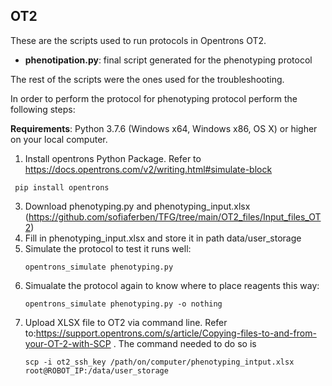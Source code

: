 OT2
---
These are the scripts used to run protocols in Opentrons OT2.
- **phenotipation.py**: final script generated for the phenotyping protocol

The rest of the scripts were the ones used for the troubleshooting. 


In order to perform the protocol for phenotyping protocol perform the following steps:

**Requirements**: Python 3.7.6 (Windows x64, Windows x86, OS X) or higher on your local computer. 
1. Install opentrons Python Package. Refer to https://docs.opentrons.com/v2/writing.html#simulate-block
 ```
  pip install opentrons 
   ```
3. Download phenotyping.py and phenotyping_input.xlsx (https://github.com/sofiaferben/TFG/tree/main/OT2_files/Input_files_OT2)
4. Fill in phenotyping_input.xlsx and store it in path data/user_storage
5. Simulate the protocol to test it runs well:
   ```
   opentrons_simulate phenotyping.py
   ```
6. Simualate the protocol again to know where to place reagents this way:
   ```
   opentrons_simulate phenotyping.py -o nothing 
   ```
6. Upload XLSX file to OT2 via command line. Refer to:https://support.opentrons.com/s/article/Copying-files-to-and-from-your-OT-2-with-SCP . The command needed to do so is 
   ```
   scp -i ot2_ssh_key /path/on/computer/phenotyping_intput.xlsx root@ROBOT_IP:/data/user_storage

   ```
